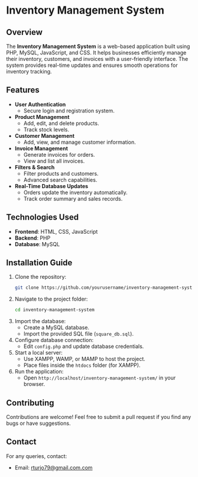 # Inventory Management System

## Overview
The **Inventory Management System** is a web-based application built using PHP, MySQL, JavaScript, and CSS. It helps businesses efficiently manage their inventory, customers, and invoices with a user-friendly interface. The system provides real-time updates and ensures smooth operations for inventory tracking.

## Features
- **User Authentication**
  - Secure login and registration system.
- **Product Management**
  - Add, edit, and delete products.
  - Track stock levels.
- **Customer Management**
  - Add, view, and manage customer information.
- **Invoice Management**
  - Generate invoices for orders.
  - View and list all invoices.
- **Filters & Search**
  - Filter products and customers.
  - Advanced search capabilities.
- **Real-Time Database Updates**
  - Orders update the inventory automatically.
  - Track order summary and sales records.

## Technologies Used
- **Frontend**: HTML, CSS, JavaScript
- **Backend**: PHP
- **Database**: MySQL

## Installation Guide
1. Clone the repository:
   ```sh
   git clone https://github.com/yourusername/inventory-management-system.git
   ```
2. Navigate to the project folder:
   ```sh
   cd inventory-management-system
   ```
3. Import the database:
   - Create a MySQL database.
   - Import the provided SQL file (`square_db.sql`).
4. Configure database connection:
   - Edit `config.php` and update database credentials.
5. Start a local server:
   - Use XAMPP, WAMP, or MAMP to host the project.
   - Place files inside the `htdocs` folder (for XAMPP).
6. Run the application:
   - Open `http://localhost/inventory-management-system/` in your browser.



## Contributing
Contributions are welcome! Feel free to submit a pull request if you find any bugs or have suggestions.

## Contact
For any queries, contact:
- Email: rturjo79@gmail.com.com


